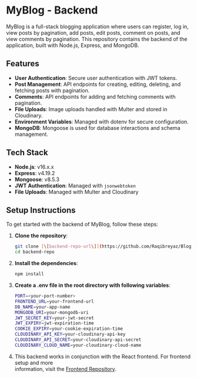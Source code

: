 # MyBlog - Backend

MyBlog is a full-stack blogging application where users can register, log in, view posts by pagination, add posts, edit posts, comment on posts, and view comments by pagination. This repository contains the backend of the application, built with Node.js, Express, and MongoDB.

## Features
- **User Authentication**: Secure user authentication with JWT tokens.
- **Post Management**: API endpoints for creating, editing, deleting, and fetching posts with pagination.
- **Comments**: API endpoints for adding and fetching comments with pagination.
- **File Uploads**: Image uploads handled with Multer and stored in Cloudinary.
- **Environment Variables**: Managed with dotenv for secure configuration.
- **MongoDB**: Mongoose is used for database interactions and schema management.

## Tech Stack
- **Node.js**: v16.x.x
- **Express**: v4.19.2
- **Mongoose**: v8.5.3
- **JWT Authentication**: Managed with `jsonwebtoken`
- **File Uploads**: Managed with Multer and Cloudinary

## Setup Instructions
To get started with the backend of MyBlog, follow these steps:

1. **Clone the repository**:
   ```bash
   git clone [\[backend-repo-url\]](https://github.com/Raqibreyaz/BlogBackend.git)
   cd backend-repo

2. **Install the dependencies**:
    ```bash
    npm install

3. **Create a .env file in the root directory with following variables**:
    ```bash
    PORT=<your-port-number>
    FRONTEND_URL=your-frontend-url
    DB_NAME=your-app-name
    MONGODB_URI=your-mongodb-uri
    JWT_SECRET_KEY=your-jwt-secret
    JWT_EXPIRY=jwt-expiration-time
    COOKIE_EXPIRY=your-cookie-expiration-time
    CLOUDINARY_API_KEY=your-cloudinary-api-key
    CLOUDINARY_API_SECRET=your-cloudinary-api-secret
    CLOUDINARY_CLOUD_NAME=your-cloudinary-cloud-name

4. This backend works in conjunction with the React frontend. For frontend setup and more    
   information, visit the [Frontend Repository](https://github.com/Raqibreyaz/BlogFrontend.git).